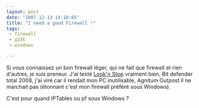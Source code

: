 ```yaml
---
layout: post
date: "2007-12-13 14:18:05"
title: "I need a good Firewall !"
tags:
 - firewall
 - g33k
 - windows

---
```



Si vous connaissez un bon firewall léger, qui ne fait que firewall et rien d'autres, je suis preneur. J'ai testé [Look'n Stop](http://www.looknstop.com/) vraiment bien, Bit defender total 2008, j'ai viré car il rendait mon PC inutilisable, Agnitum Outpost il ne marchait pas (étonnant c'est mon firewall préféré sous Windows).

C'est pour quand IPTables ou pf sous Windows ?


